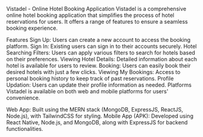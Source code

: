 Vistadel - Online Hotel Booking Application
Vistadel is a comprehensive online hotel booking application that simplifies the process of hotel reservations for users. It offers a range of features to ensure a seamless booking experience.

Features
Sign Up: Users can create a new account to access the booking platform.
Sign In: Existing users can sign in to their accounts securely.
Hotel Searching Filters: Users can apply various filters to search for hotels based on their preferences.
Viewing Hotel Details: Detailed information about each hotel is available for users to review.
Booking: Users can easily book their desired hotels with just a few clicks.
Viewing My Bookings: Access to personal booking history to keep track of past reservations.
Profile Updation: Users can update their profile information as needed.
Platforms
Vistadel is available on both web and mobile platforms for users' convenience.

Web App: Built using the MERN stack (MongoDB, ExpressJS, ReactJS, Node.js), with TailwindCSS for styling.
Mobile App (APK): Developed using React Native, Node.js, and MongoDB, along with ExpressJS for backend functionalities.
